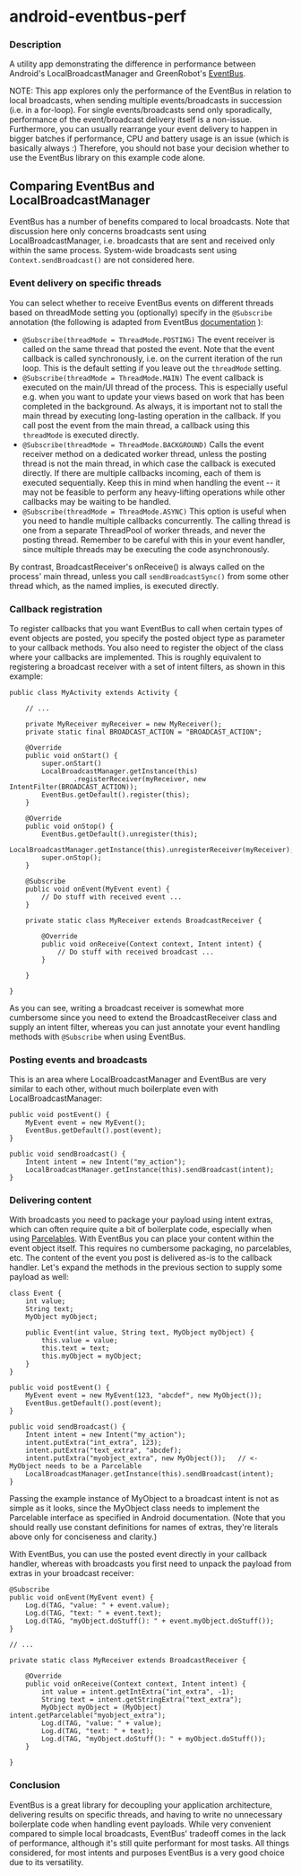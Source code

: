 # android-eventbus-perf

### Description

A utility app demonstrating the difference in performance between Android's LocalBroadcastManager and GreenRobot's [EventBus](http://greenrobot.org/eventbus/).

NOTE: This app explores only the performance of the EventBus in relation to local broadcasts, when sending multiple events/broadcasts in succession (i.e. in a for-loop). For single events/broadcasts send only sporadically, performance of the event/broadcast delivery itself is a non-issue. Furthermore, you can usually rearrange your event delivery to happen in bigger batches if performance, CPU and battery usage is an issue (which is basically always :) Therefore, you should not base your decision whether to use the EventBus library on this example code alone.

## Comparing EventBus and LocalBroadcastManager

EventBus has a number of benefits compared to local broadcasts. Note that discussion here only concerns broadcasts sent using LocalBroadcastManager, i.e. broadcasts that are sent and received only within the same process. System-wide broadcasts sent using `Context.sendBroadcast()` are not considered here.

### Event delivery on specific threads

You can select whether to receive EventBus events on different threads based on threadMode setting you (optionally) specify in the `@Subscribe` annotation (the following is adapted from EventBus [documentation](http://greenrobot.org/eventbus/documentation/delivery-threads-threadmode/) ):

- `@Subscribe(threadMode = ThreadMode.POSTING)` The event receiver is called on the same thread that posted the event. Note that the event callback is called synchronously, i.e. on the current iteration of the run loop. This is the default setting if you leave out the `threadMode` setting.
- `@Subscribe(threadMode = ThreadMode.MAIN)` The event callback is executed on the main/UI thread of the process. This is especially useful e.g. when you want to update your views based on work that has been completed in the background. As always, it is important not to stall the main thread by executing long-lasting operation in the callback. If you call post the event from the main thread, a callback using this `threadMode` is executed directly.
- `@Subscribe(threadMode = ThreadMode.BACKGROUND)` Calls the event receiver method on a dedicated worker thread, unless the posting thread is not the main thread, in which case the callback is executed directly. If there are multiple callbacks incoming, each of them is executed sequentially. Keep this in mind when handling the event -- it may not be feasible to perform any heavy-lifting operations while other callbacks may be waiting to be handled.
- `@Subscribe(threadMode = ThreadMode.ASYNC)` This option is useful when you need to handle multiple callbacks concurrently. The calling thread is one from a separate ThreadPool of worker threads, and never the posting thread. Remember to be careful with this in your event handler, since multiple threads may be executing the code asynchronously.

By contrast, BroadcastReceiver's onReceive() is always called on the process' main thread, unless you call `sendBroadcastSync()` from some other thread which, as the named implies, is executed directly.

### Callback registration

To register callbacks that you want EventBus to call when certain types of event objects are posted, you specify the posted object type as parameter to your callback methods. You also need to register the object of the class where your callbacks are implemented. This is roughly equivalent to registering a broadcast receiver with a set of intent filters, as shown in this example:

```
public class MyActivity extends Activity {

    // ...
    
    private MyReceiver myReceiver = new MyReceiver();
    private static final BROADCAST_ACTION = "BROADCAST_ACTION";

    @Override
    public void onStart() {
        super.onStart()
        LocalBroadcastManager.getInstance(this)
                .registerReceiver(myReceiver, new IntentFilter(BROADCAST_ACTION));
        EventBus.getDefault().register(this);
    }

    @Override
    public void onStop() {
        EventBus.getDefault().unregister(this);
        LocalBroadcastManager.getInstance(this).unregisterReceiver(myReceiver);
        super.onStop();
    }

    @Subscribe
    public void onEvent(MyEvent event) {
        // Do stuff with received event ...
    }

    private static class MyReceiver extends BroadcastReceiver {

        @Override
        public void onReceive(Context context, Intent intent) {
            // Do stuff with received broadcast ...
        }

    }

}
```

As you can see, writing a broadcast receiver is somewhat more cumbersome since you need to extend the BroadcastReceiver class and supply an intent filter, whereas you can just annotate your event handling methods with `@Subscribe` when using EventBus.

### Posting events and broadcasts

This is an area where LocalBroadcastManager and EventBus are very similar to each other, without much boilerplate even with LocalBroadcastManager:

```
public void postEvent() {
    MyEvent event = new MyEvent();
    EventBus.getDefault().post(event);
}

public void sendBroadcast() {
    Intent intent = new Intent("my_action");
    LocalBroadcastManager.getInstance(this).sendBroadcast(intent);
}
```

### Delivering content

With broadcasts you need to package your payload using intent extras, which can often require quite a bit of boilerplate code, especially when using [Parcelables](https://developer.android.com/reference/android/os/Parcelable.html). With EventBus you can place your content within the event object itself. This requires no cumbersome packaging, no parcelables, etc. The content of the event you post is delivered as-is to the callback handler. Let's expand the methods in the previous section to supply some payload as well:

```
class Event {
    int value;
    String text;
    MyObject myObject;
    
    public Event(int value, String text, MyObject myObject) {
        this.value = value;
        this.text = text;
        this.myObject = myObject;
    }
}

public void postEvent() {
    MyEvent event = new MyEvent(123, "abcdef", new MyObject());
    EventBus.getDefault().post(event);
}

public void sendBroadcast() {
    Intent intent = new Intent("my_action");
    intent.putExtra("int_extra", 123);
    intent.putExtra("text_extra", "abcdef);
    intent.putExtra("myobject_extra", new MyObject());   // <- MyObject needs to be a Parcelable
    LocalBroadcastManager.getInstance(this).sendBroadcast(intent);
}
```
Passing the example instance of MyObject to a broadcast intent is not as simple as it looks, since the MyObject class needs to implement the Parcelable interface as specified in Android documentation. (Note that you should really use constant definitions for names of extras, they're literals above only for conciseness and clarity.)

With EventBus, you can use the posted event directly in your callback handler, whereas with broadcasts you first need to unpack the payload from extras in your broadcast receiver:

```
@Subscribe
public void onEvent(MyEvent event) {
    Log.d(TAG, "value: " + event.value);
    Log.d(TAG, "text: " + event.text);
    Log.d(TAG, "myObject.doStuff(): " + event.myObject.doStuff());
}

// ...

private static class MyReceiver extends BroadcastReceiver {

    @Override
    public void onReceive(Context context, Intent intent) {
        int value = intent.getIntExtra("int_extra", -1);
        String text = intent.getStringExtra("text_extra");
        MyObject myObject = (MyObject) intent.getParcelable("myobject_extra");
        Log.d(TAG, "value: " + value);
        Log.d(TAG, "text: " + text);
        Log.d(TAG, "myObject.doStuff(): " + myObject.doStuff());
    }

}
```

### Conclusion

EventBus is a great library for decoupling your application architecture, delivering results on specific threads, and having to write no unnecessary boilerplate code when handling event payloads. While very convenient compared to simple local broadcasts, EventBus' tradeoff comes in the lack of performance, although it's still quite performant for most tasks. All things considered, for most intents and purposes EventBus is a very good choice due to its versatility.
